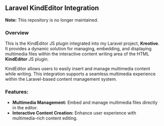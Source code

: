 ## Laravel KindEditor Integration

**Note:** This repository is no longer maintained.

### Overview
This is the KindEditor JS plugin integrated into my Laravel project, **Kreotive**. It provides a dynamic solution for managing, embedding, and displaying multimedia files within the interactive content writing area of the HTML **KindEditor** JS plugin.

KindEditor allows users to easily insert and manage multimedia content while writing. This integration supports a seamless multimedia experience within the Laravel-based content management system.

### Features:
- **Multimedia Management:** Embed and manage multimedia files directly in the editor.
- **Interactive Content Creation:** Enhance user experience with multimedia-rich content editing.
